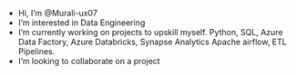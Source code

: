 - Hi, I’m @Murali-ux07
- I’m interested in Data Engineering
- I’m currently working on projects to upskill myself. Python, SQL, Azure Data Factory, Azure Databricks, Synapse Analytics Apache airflow, ETL Pipelines.
- I’m looking to collaborate on a project

<!---
Murali-ux07/Murali-ux07 is a ✨ special ✨ repository because its `README.md` (this file) appears on your GitHub profile.
You can click the Preview link to take a look at your changes.
--->

